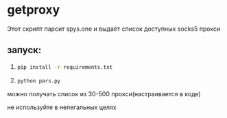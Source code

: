# getproxy
Этот скрипт парсит spys.one и выдаёт список доступных socks5 прокси
## запуск:
1. ```bash
   pip install -r requirements.txt
   ```
2. ```bash
   python pars.py
   ```
можно получать список из 30-500 прокси(настраивается в коде)

не используйте в нелегальных целях
